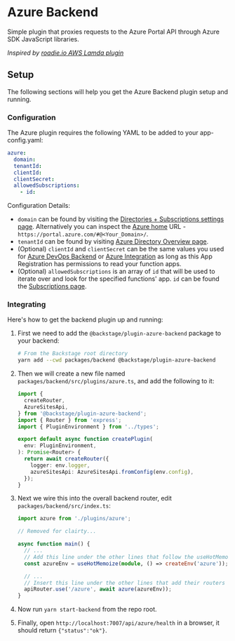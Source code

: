 # Azure Backend

Simple plugin that proxies requests to the Azure Portal API through Azure SDK JavaScript libraries.

_Inspired by [roadie.io AWS Lamda plugin](https://roadie.io/backstage/plugins/aws-lambda/)_

## Setup

The following sections will help you get the Azure Backend plugin setup and running.

### Configuration

The Azure plugin requires the following YAML to be added to your app-config.yaml:

```yaml
azure:
  domain:
  tenantId:
  clientId:
  clientSecret:
  allowedSubscriptions:
    - id:
```

Configuration Details:

- `domain` can be found by visiting the [Directories + Subscriptions settings page](https://portal.azure.com/#settings/directory). Alternatively you can inspect the [Azure home](https://portal.azure.com/#home) URL - `https://portal.azure.com/#@<Your_Domain>/`.
- `tenantId` can be found by visiting [Azure Directory Overview page](https://portal.azure.com/#blade/Microsoft_AAD_IAM/ActiveDirectoryMenuBlade).
- (Optional) `clientId` and `clientSecret` can be the same values you used for [Azure DevOps Backend](https://github.com/backstage/backstage/tree/master/plugins/azure-devops-backend) or [Azure Integration](https://backstage.io/docs/integrations/azure/org#app-registration) as long as this App Registration has permissions to read your function apps.
- (Optional) `allowedSubscriptions` is an array of `id` that will be used to iterate over and look for the specified functions' app. `id` can be found the [Subscriptions page](https://portal.azure.com/#view/Microsoft_Azure_Billing/SubscriptionsBlade).

### Integrating

Here's how to get the backend plugin up and running:

1. First we need to add the `@backstage/plugin-azure-backend` package to your backend:

   ```sh
   # From the Backstage root directory
   yarn add --cwd packages/backend @backstage/plugin-azure-backend
   ```

2. Then we will create a new file named `packages/backend/src/plugins/azure.ts`, and add the following to it:

   ```ts
   import {
     createRouter,
     AzureSitesApi,
   } from '@backstage/plugin-azure-backend';
   import { Router } from 'express';
   import { PluginEnvironment } from '../types';

   export default async function createPlugin(
     env: PluginEnvironment,
   ): Promise<Router> {
     return await createRouter({
       logger: env.logger,
       azureSitesApi: AzureSitesApi.fromConfig(env.config),
     });
   }
   ```

3. Next we wire this into the overall backend router, edit `packages/backend/src/index.ts`:

   ```ts
   import azure from './plugins/azure';

   // Removed for clairty...

   async function main() {
     // ...
     // Add this line under the other lines that follow the useHotMemoize pattern
     const azureEnv = useHotMemoize(module, () => createEnv('azure'));

     // ...
     // Insert this line under the other lines that add their routers to apiRouter in the same way
     apiRouter.use('/azure', await azure(azureEnv));
   }
   ```

4. Now run `yarn start-backend` from the repo root.

5. Finally, open `http://localhost:7007/api/azure/health` in a browser, it should return `{"status":"ok"}`.
